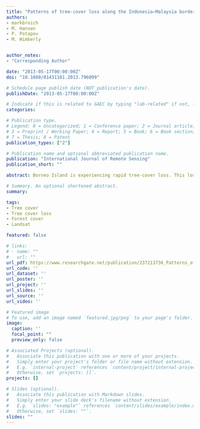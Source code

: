 ```yaml
---
title: "Patterns of tree-cover loss along the Indonesia–Malaysia border on Borneo"
authors:
- markbroich
- M. Hansen
- P. Potapov
- M. Wimberly


author_notes:
- "Corresponding Author"

date: "2013-05-17T00:00:00Z"
doi: "10.1080/01431161.2013.796099"

# Schedule page publish date (NOT publication's date).
publishDate: "2013-05-17T00:00:00Z"

# Indicate if this is related to GAEC by typing "lab-related" if not, leave blank
categories:

# Publication type.
# Legend: 0 = Uncategorized; 1 = Conference paper; 2 = Journal article;
# 3 = Preprint / Working Paper; 4 = Report; 5 = Book; 6 = Book section;
# 7 = Thesis; 8 = Patent
publication_types: ["2"]

# Publication name and optional abbreviated publication name.
publication: "International Journal of Remote Sensing"
publication_short: ""

abstract: Borneo Island is experiencing rapid tree-cover loss. This loss has been quantified for the Indonesian part of the island at Landsat spatial resolution, but no recent study exists that extends across the border into Malaysia. This research focused on quantifying patterns of tree-cover loss in the Indonesia–Malaysia border zone on Borneo. The methods used for quantifying 2000–2010 tree-cover loss within 20 km on either side of the border are an internally consistent mapping algorithm used on Landsat imagery and a local indicator of spatial autocorrelation to quantify the concentration of loss. Within the 20 km zone on either side of the border, tree-cover loss rates in lowlands were high in the two countries (19.8% and 14.4%, in Indonesia and Malaysia, respectively), but rates in the Malaysian uplands were an order of magnitude higher than in the Indonesian uplands (2.95% and 0.25%, respectively). Clusters of tree-cover loss in the Malaysian uplands were considerably larger than in the Indonesian uplands.

# Summary. An optional shortened abstract.
summary: 

tags:
- Tree cover
- Tree cover loss
- Forest cover
- Landsat

featured: false

# links:
# - name: ""
#   url: ""
url_pdf: https://www.researchgate.net/publication/237213736_Patterns_of_tree-cover_loss_along_the_Indonesia-Malaysia_border_on_Borneo_Patterns_of_tree-cover_loss_along_the_Indonesia-Malaysia_border_on_Borneo
url_code: ''
url_dataset: ''
url_poster: ''
url_project: ''
url_slides: ''
url_source: ''
url_video: ''

# Featured image
# To use, add an image named `featured.jpg/png` to your page's folder. 
image:
  caption: ''
  focal_point: ""
  preview_only: false

# Associated Projects (optional).
#   Associate this publication with one or more of your projects.
#   Simply enter your project's folder or file name without extension.
#   E.g. `internal-project` references `content/project/internal-project/index.md`.
#   Otherwise, set `projects: []`.
projects: []

# Slides (optional).
#   Associate this publication with Markdown slides.
#   Simply enter your slide deck's filename without extension.
#   E.g. `slides: "example"` references `content/slides/example/index.md`.
#   Otherwise, set `slides: ""`.
slides: ""
---
```



